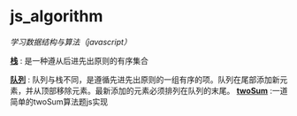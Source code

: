 # **js_algorithm**
*学习数据结构与算法（javascript）*

**[栈](https://github.com/Cslove/js_algorithm/blob/master/zhan_algorithm.js)** : 是一种遵从后进先出原则的有序集合

**[队列](https://github.com/Cslove/js_algorithm/blob/master/queue_algorithm.js)** : 队列与栈不同，是遵循先进先出原则的一组有序的项。队列在尾部添加新元素，并从顶部移除元素。最新添加的元素必须排列在队列的末尾。
**[twoSum](https://github.com/Cslove/js_algorithm/blob/master/twoSum.md)** :一道简单的twoSum算法题js实现